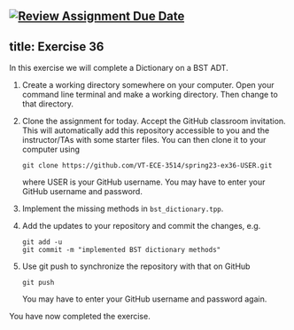 [![Review Assignment Due Date](https://classroom.github.com/assets/deadline-readme-button-24ddc0f5d75046c5622901739e7c5dd533143b0c8e959d652212380cedb1ea36.svg)](https://classroom.github.com/a/cdORxwor)
---
title: Exercise 36
---

In this exercise we will complete a Dictionary on a BST ADT.

1. Create a working directory somewhere on your computer. Open your command line terminal and make a working directory. Then change to that directory.

2. Clone the assignment for today. Accept the GitHub classroom invitation. This will automatically add this repository accessible to you and the instructor/TAs with some starter files. You can then clone it to your computer using

	```
	git clone https://github.com/VT-ECE-3514/spring23-ex36-USER.git
	```
	
	where USER is your GitHub username. You may have to enter your GitHub 
	username and password.

3. Implement the missing methods in ``bst_dictionary.tpp``.

4. Add the updates to your repository and commit the changes, e.g.

	```
	git add -u
   	git commit -m "implemented BST dictionary methods"
	```
	
5. Use git push to synchronize the repository with that on GitHub

	```git push```
	
	You may have to enter your GitHub username and password again.

You have now completed the exercise.
